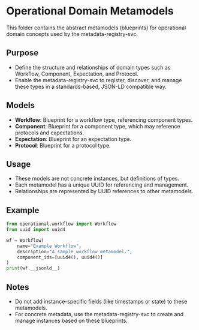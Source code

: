 # Operational Domain Metamodels

This folder contains the abstract metamodels (blueprints) for operational domain concepts used by the metadata-registry-svc.

## Purpose
- Define the structure and relationships of domain types such as Workflow, Component, Expectation, and Protocol.
- Enable the metadata-registry-svc to register, discover, and manage these types in a standards-based, JSON-LD compatible way.

## Models
- **Workflow**: Blueprint for a workflow type, referencing component types.
- **Component**: Blueprint for a component type, which may reference protocols and expectations.
- **Expectation**: Blueprint for an expectation type.
- **Protocol**: Blueprint for a protocol type.

## Usage
- These models are not concrete instances, but definitions of types.
- Each metamodel has a unique UUID for referencing and management.
- Relationships are represented by UUID references to other metamodels.

## Example
```python
from operational.workflow import Workflow
from uuid import uuid4

wf = Workflow(
    name="Example Workflow",
    description="A sample workflow metamodel.",
    component_ids=[uuid4(), uuid4()]
)
print(wf.__jsonld__)
```

## Notes
- Do not add instance-specific fields (like timestamps or state) to these metamodels.
- For concrete metadata, use the metadata-registry-svc to create and manage instances based on these blueprints.
